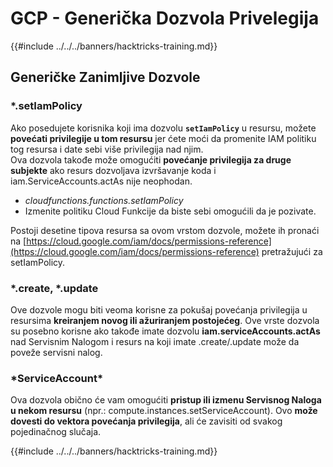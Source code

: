# GCP - Generička Dozvola Privelegija

{{#include ../../../banners/hacktricks-training.md}}

## Generičke Zanimljive Dozvole

### \*.setIamPolicy

Ako posedujete korisnika koji ima dozvolu **`setIamPolicy`** u resursu, možete **povećati privilegije u tom resursu** jer ćete moći da promenite IAM politiku tog resursa i date sebi više privilegija nad njim.\
Ova dozvola takođe može omogućiti **povećanje privilegija za druge subjekte** ako resurs dozvoljava izvršavanje koda i iam.ServiceAccounts.actAs nije neophodan.

- _cloudfunctions.functions.setIamPolicy_
- Izmenite politiku Cloud Funkcije da biste sebi omogućili da je pozivate.

Postoji desetine tipova resursa sa ovom vrstom dozvole, možete ih pronaći na [https://cloud.google.com/iam/docs/permissions-reference](https://cloud.google.com/iam/docs/permissions-reference) pretražujući za setIamPolicy.

### \*.create, \*.update

Ove dozvole mogu biti veoma korisne za pokušaj povećanja privilegija u resursima **kreiranjem novog ili ažuriranjem postojećeg**. Ove vrste dozvola su posebno korisne ako takođe imate dozvolu **iam.serviceAccounts.actAs** nad Servisnim Nalogom i resurs na koji imate .create/.update može da poveže servisni nalog.

### \*ServiceAccount\*

Ova dozvola obično će vam omogućiti **pristup ili izmenu Servisnog Naloga u nekom resursu** (npr.: compute.instances.setServiceAccount). Ovo **može dovesti do vektora povećanja privilegija**, ali će zavisiti od svakog pojedinačnog slučaja.

{{#include ../../../banners/hacktricks-training.md}}
